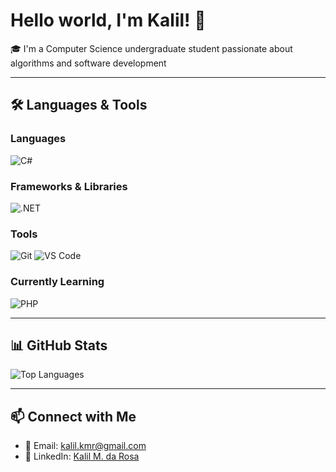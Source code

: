 # Hello world, I'm Kalil! 👋

🎓 I'm a Computer Science undergraduate student passionate about algorithms and software development

---

## 🛠️ Languages & Tools

### Languages
![C#](https://img.shields.io/badge/C%23-%23239120.svg?style=for-the-badge&logo=csharp&logoColor=white)

### Frameworks & Libraries
![.NET](https://img.shields.io/badge/.NET-%23512BD4.svg?style=for-the-badge&logo=dotnet&logoColor=white)

### Tools
![Git](https://img.shields.io/badge/Git-%23F05033.svg?style=for-the-badge&logo=git&logoColor=white)
![VS Code](https://img.shields.io/badge/VS%20Code-%23007ACC.svg?style=for-the-badge&logo=visual-studio-code&logoColor=white)

### Currently Learning
![PHP](https://img.shields.io/badge/PHP-%23777BB4.svg?style=for-the-badge&logo=php&logoColor=white)

---

## 📊 GitHub Stats

![Top Languages](https://github-readme-stats.vercel.app/api/top-langs/?username=KalilMassignaniDaRosa&layout=compact&theme=radical)

---

## 📫 Connect with Me

- 📧 Email: [kalil.kmr@gmail.com](mailto:kalil.kmr@gmail.com)
- 💼 LinkedIn: [Kalil M. da Rosa](https://www.linkedin.com/in/kalil-m-da-rosa-86842332a/)
